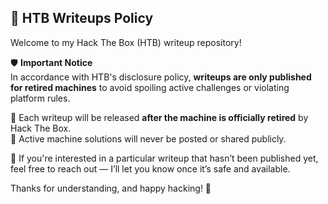 ## 📘 HTB Writeups Policy

Welcome to my Hack The Box (HTB) writeup repository!

🛡️ **Important Notice**  
In accordance with HTB's disclosure policy, **writeups are only published for retired machines** to avoid spoiling active challenges or violating platform rules.

🧠 Each writeup will be released **after the machine is officially retired** by Hack The Box.  
🔐 Active machine solutions will never be posted or shared publicly.

💬 If you're interested in a particular writeup that hasn’t been published yet, feel free to reach out — I’ll let you know once it’s safe and available.

Thanks for understanding, and happy hacking! 👾

